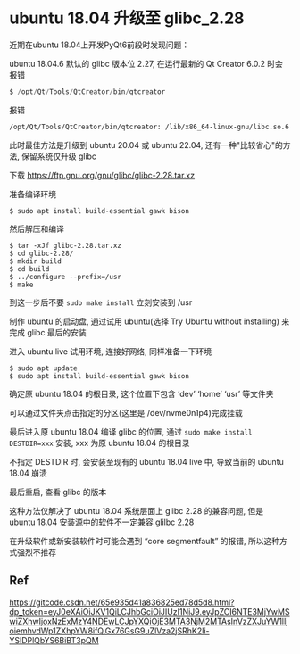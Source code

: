 # ubuntu 18.04 升级至 glibc_2.28


近期在ubuntu 18.04上开发PyQt6前段时发现问题：

ubuntu 18.04.6 默认的 glibc 版本位 2.27, 在运行最新的 Qt Creator 6.0.2 时会报错

```awk
$ /opt/Qt/Tools/QtCreator/bin/qtcreator
```

报错

```bash
/opt/Qt/Tools/QtCreator/bin/qtcreator: /lib/x86_64-linux-gnu/libc.so.6: version `glibc_2.28' not found
```

此时最佳方法是升级到 ubuntu 20.04 或 ubuntu 22.04, 还有一种"比较省心"的方法, 保留系统仅升级 glibc



下载 https://ftp.gnu.org/gnu/glibc/glibc-2.28.tar.xz

准备编译环境

```mipsasm
$ sudo apt install build-essential gawk bison
```

然后解压和编译

```shell
$ tar -xJf glibc-2.28.tar.xz
$ cd glibc-2.28/
$ mkdir build
$ cd build
$ ../configure --prefix=/usr
$ make
```

到这一步后不要 `sudo make install` 立刻安装到 /usr

制作 ubuntu 的启动盘, 通过试用 ubuntu(选择 Try Ubuntu without installing) 来完成 glibc 最后的安装

进入 ubuntu live 试用环境, 连接好网络, 同样准备一下环境

```mipsasm
$ sudo apt update
$ sudo apt install build-essential gawk bison
```

确定原 ubuntu 18.04 的根目录, 这个位置下包含 ‘dev’ ‘home’ ‘usr’ 等文件夹

可以通过文件夹点击指定的分区(这里是 /dev/nvme0n1p4)完成挂载

最后进入原 ubuntu 18.04 编译 glibc 的位置, 通过 `sudo make install DESTDIR=xxx` 安装, xxx 为原 ubuntu 18.04 的根目录

不指定 DESTDIR 时, 会安装至现有的 ubuntu 18.04 live 中, 导致当前的 ubuntu 18.04 崩溃

最后重启, 查看 glibc 的版本

这种方法仅解决了 ubuntu 18.04 系统层面上 glibc 2.28 的兼容问题, 但是 ubuntu 18.04 安装源中的软件不一定兼容 glilbc 2.28

在升级软件或新安装软件时可能会遇到 “core segmentfault” 的报错, 所以这种方式强烈不推荐



## Ref

https://gitcode.csdn.net/65e935d41a836825ed78d5d8.html?dp_token=eyJ0eXAiOiJKV1QiLCJhbGciOiJIUzI1NiJ9.eyJpZCI6NTE3MjYwMSwiZXhwIjoxNzExMzY4NDEwLCJpYXQiOjE3MTA3NjM2MTAsInVzZXJuYW1lIjoiemhvdWp1ZXhpYW8ifQ.Gx76GsG9uZlVza2jSRhK2Ii-YSlDPlQbYS6BiBT3pQM

